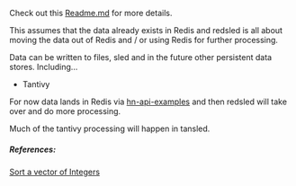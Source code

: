 
Check out this
[Readme.md](./examples/Readme.md)
for more details.

This assumes that the data already exists in Redis
and redsled is all about moving the data out of Redis
and / or using Redis for further processing.

Data can be written to files, sled and in the future
other persistent data stores.  Including...

* Tantivy

For now data lands in Redis via
[hn-api-examples](https://github.com/stormasm/hn-api-examples)
and then redsled will take over and do more processing.

Much of the tantivy processing will happen in tansled.

##### References:

[Sort a vector of Integers](https://rust-lang-nursery.github.io/rust-cookbook/algorithms/sorting.html)
